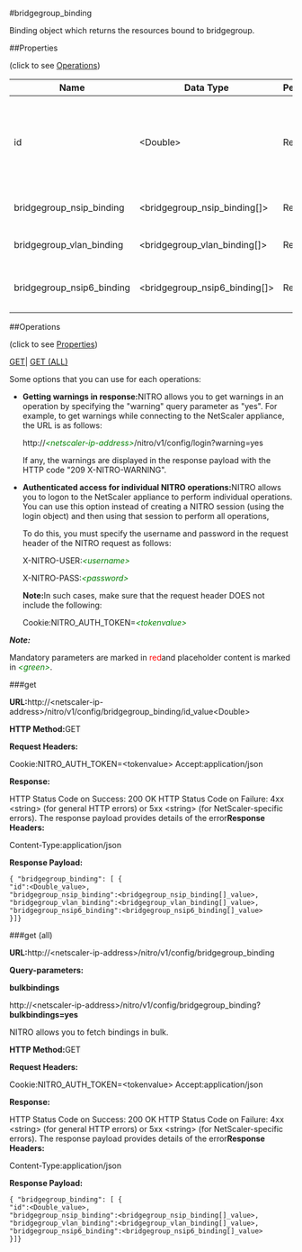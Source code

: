 #bridgegroup_binding

Binding object which returns the resources bound to bridgegroup.


##Properties 
<span>(click to see [Operations](#opera))</span>


<table><thead><tr><th>Name</th><th>Data Type</th><th>Permissions</th><th>Description</th></tr></thead><tbody><tr><td>id</td><td>&lt;Double></td><td>Read-write</td><td>The name of the bridge group.<br>Minimum value = 1<br>Maximum value = 1000</td></tr><tr><td>bridgegroup_nsip_binding</td><td>&lt;bridgegroup_nsip_binding[]></td><td>Read-only</td><td>nsip that can be bound to bridgegroup.</td></tr><tr><td>bridgegroup_vlan_binding</td><td>&lt;bridgegroup_vlan_binding[]></td><td>Read-only</td><td>vlan that can be bound to bridgegroup.</td></tr><tr><td>bridgegroup_nsip6_binding</td><td>&lt;bridgegroup_nsip6_binding[]></td><td>Read-only</td><td>nsip6 that can be bound to bridgegroup.</td></tr></tbody></table>
##Operations 
<span>(click to see [Properties](#prope))</span>


[GET]()| [GET (ALL)](#ge)


Some options that you can use for each operations:
<ul><li><p><b>Getting warnings in response:</b>NITRO allows you to get warnings in an operation by specifying the "warning" query parameter as "yes". For example, to get warnings while connecting to the NetScaler appliance, the URL is as follows:</p><p>http://<span style="color:green;font-style:italic;">&lt;netscaler-ip-address&gt;</span>/nitro/v1/config/login?warning=yes</p><p>If any, the warnings are displayed in the response payload with the HTTP code "209 X-NITRO-WARNING".</p></li><li><p><b>Authenticated access for individual NITRO operations:</b>NITRO allows you to logon to the NetScaler appliance to perform individual operations. You can use this option instead of creating a NITRO session (using the login object) and then using that session to perform all operations,</p><p>To do this, you must specify the username and password in the request header of the NITRO request as follows:</p><p>X-NITRO-USER:<span style="color:green;font-style:italic;">&lt;username&gt;</span></p><p>X-NITRO-PASS:<span style="color:green;font-style:italic;">&lt;password&gt;</span></p><p><b>Note:</b>In such cases, make sure that the request header DOES not include the following:</p><p>Cookie:NITRO_AUTH_TOKEN=<span style="color:green;font-style:italic;">&lt;tokenvalue&gt;</span></p></li></ul>



***Note:*** 
Mandatory parameters are marked in <span style="color:#FF0000;">red</span>and placeholder content is marked in <span style="color:green;font-style:italic">&lt;green&gt;</span>.

###get



<b>URL:</b>http://&lt;netscaler-ip-address&gt;/nitro/v1/config/bridgegroup_binding/id_value&lt;Double&gt;
<b>HTTP Method:</b>GET
<b>Request Headers:</b>

Cookie:NITRO_AUTH_TOKEN=&lt;tokenvalue&gt;Accept:application/json

<b>Response:</b>
HTTP Status Code on Success: 200 OKHTTP Status Code on Failure: 4xx &lt;string&gt; (for general HTTP errors) or 5xx &lt;string&gt; (for NetScaler-specific errors). The response payload provides details of the error<b>Response Headers:</b>

Content-Type:application/json

<b>Response Payload: </b>```{ "bridgegroup_binding": [ {"id":<Double_value>,"bridgegroup_nsip_binding":<bridgegroup_nsip_binding[]_value>,"bridgegroup_vlan_binding":<bridgegroup_vlan_binding[]_value>,"bridgegroup_nsip6_binding":<bridgegroup_nsip6_binding[]_value>}]}```



###get (all)



<b>URL:</b>http://&lt;netscaler-ip-address&gt;/nitro/v1/config/bridgegroup_binding
<b>Query-parameters:</b>
<b>bulkbindings</b>
http://&lt;netscaler-ip-address&gt;/nitro/v1/config/bridgegroup_binding?<b>bulkbindings=yes</b>
NITRO allows you to fetch bindings in bulk.



<b>HTTP Method:</b>GET
<b>Request Headers:</b>

Cookie:NITRO_AUTH_TOKEN=&lt;tokenvalue&gt;Accept:application/json

<b>Response:</b>
HTTP Status Code on Success: 200 OKHTTP Status Code on Failure: 4xx &lt;string&gt; (for general HTTP errors) or 5xx &lt;string&gt; (for NetScaler-specific errors). The response payload provides details of the error<b>Response Headers:</b>

Content-Type:application/json

<b>Response Payload: </b>```{ "bridgegroup_binding": [ {"id":<Double_value>,"bridgegroup_nsip_binding":<bridgegroup_nsip_binding[]_value>,"bridgegroup_vlan_binding":<bridgegroup_vlan_binding[]_value>,"bridgegroup_nsip6_binding":<bridgegroup_nsip6_binding[]_value>}]}```



